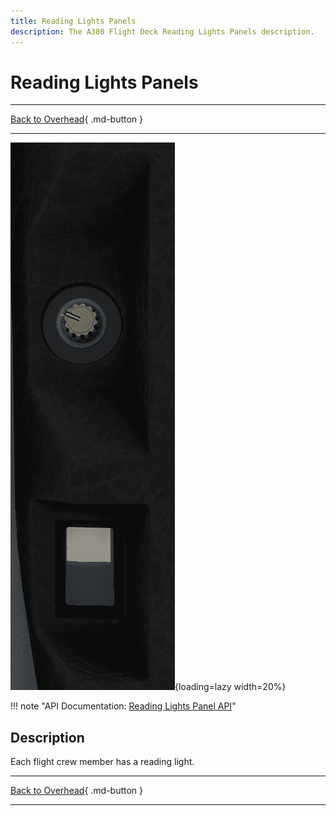 ```yaml
---
title: Reading Lights Panels
description: The A380 Flight Deck Reading Lights Panels description.
---
```


# Reading Lights Panels

---

[Back to Overhead](../overviews/ovhd.md){ .md-button }

---
![Reading Lights Panel](../../../assets/a380x-briefing/flight-deck/ovhd/reading-panel.png "Reading Lights Panel"){loading=lazy width=20%}

!!! note "API Documentation: [Reading Lights Panel API](../../../../../aircraft/a380x/a380x-api/a380x-flight-deck-api.md#reading-lights-panel)"

## Description

Each flight crew member has a reading light.

---

[Back to Overhead](../overviews/ovhd.md){ .md-button }

---

